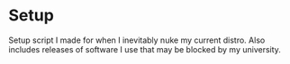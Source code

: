 # Setup
Setup script I made for when I inevitably nuke my current distro.
Also includes releases of software I use that may be blocked by my university.
